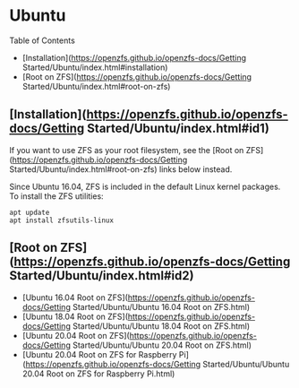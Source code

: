 # Ubuntu

Table of Contents

- [Installation](https://openzfs.github.io/openzfs-docs/Getting Started/Ubuntu/index.html#installation)
- [Root on ZFS](https://openzfs.github.io/openzfs-docs/Getting Started/Ubuntu/index.html#root-on-zfs)

## [Installation](https://openzfs.github.io/openzfs-docs/Getting Started/Ubuntu/index.html#id1)

If you want to use ZFS as your root filesystem, see the [Root on ZFS](https://openzfs.github.io/openzfs-docs/Getting Started/Ubuntu/index.html#root-on-zfs) links below instead.

Since Ubuntu 16.04, ZFS is included in the default Linux kernel packages. To install the ZFS utilities:

```
apt update
apt install zfsutils-linux
```

## [Root on ZFS](https://openzfs.github.io/openzfs-docs/Getting Started/Ubuntu/index.html#id2)

- [Ubuntu 16.04 Root on ZFS](https://openzfs.github.io/openzfs-docs/Getting Started/Ubuntu/Ubuntu 16.04 Root on ZFS.html)
- [Ubuntu 18.04 Root on ZFS](https://openzfs.github.io/openzfs-docs/Getting Started/Ubuntu/Ubuntu 18.04 Root on ZFS.html)
- [Ubuntu 20.04 Root on ZFS](https://openzfs.github.io/openzfs-docs/Getting Started/Ubuntu/Ubuntu 20.04 Root on ZFS.html)
- [Ubuntu 20.04 Root on ZFS for Raspberry Pi](https://openzfs.github.io/openzfs-docs/Getting Started/Ubuntu/Ubuntu 20.04 Root on ZFS for Raspberry Pi.html)